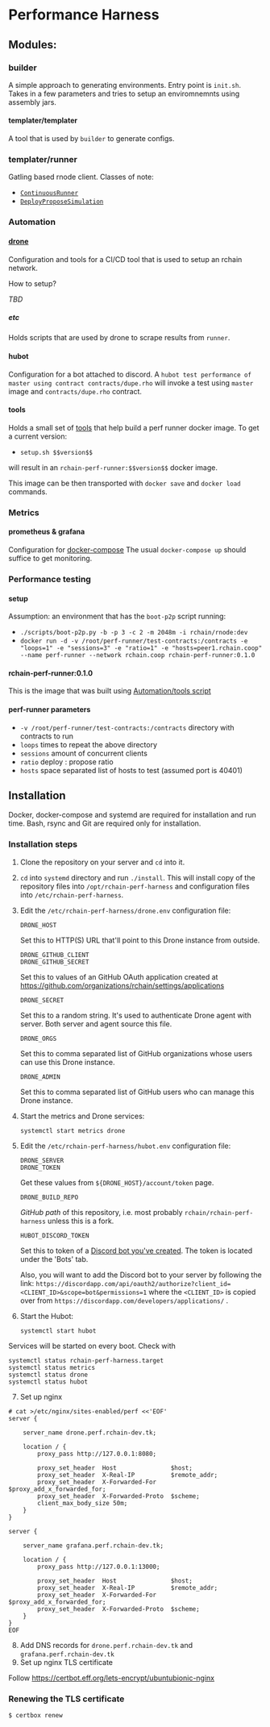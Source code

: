 Performance Harness
===

## Modules:
### builder
A simple approach to generating environments. Entry point is `init.sh`. Takes in a few parameters and tries to setup an enviromnemnts using assembly jars.


#### templater/templater
A tool that is used by `builder` to generate configs.

### templater/runner
Gatling based rnode client.
Classes of note:

- [`ContinuousRunner`](templater/runner/src/main/scala/coop/rchain/perf/ContinuousRunner.scala)
- [`DeployProposeSimulation`](templater/runner/src/test/scala/coop/rchain/perf/DeployProposeSimulation.scala)

### Automation
#### [drone](.drone.yml)
Configuration and tools for a CI/CD tool that is used to setup an rchain network.

How to setup?

*TBD*

##### etc
Holds scripts that are used by drone to scrape results from `runner`.

#### hubot
Configuration for a bot attached to discord.
A `hubot test performance of master using contract contracts/dupe.rho` will invoke a test using `master` image and `contracts/dupe.rho` contract.

#### tools
Holds a small set of [tools](tools/setup.sh) that help build a perf runner docker image.
To get a current version:

- `setup.sh $$version$$`

will result in an `rchain-perf-runner:$$version$$` docker image.

This image can be then transported with `docker save` and `docker load` commands.


### Metrics
#### prometheus & grafana
Configuration for [docker-compose](docker-compose.yml)
The usual `docker-compose up` should suffice to get monitoring.

### Performance testing
#### setup

Assumption: an environment that has the `boot-p2p` script running:

- `./scripts/boot-p2p.py -b -p 3 -c 2 -m 2048m -i rchain/rnode:dev`
- `docker run -d -v /root/perf-runner/test-contracts:/contracts -e "loops=1" -e "sessions=3" -e "ratio=1" -e "hosts=peer1.rchain.coop" --name perf-runner --network rchain.coop rchain-perf-runner:0.1.0`


#### rchain-perf-runner:0.1.0
This is the image that was built using [Automation/tools script](tools/setup.sh)

#### perf-runner parameters
- `-v /root/perf-runner/test-contracts:/contracts` directory with contracts to run
- `loops` times to repeat the above directory
- `sessions` amount of concurrent clients
- `ratio` deploy : propose ratio
- `hosts` space separated list of hosts to test (assumed port is 40401)

## Installation

Docker, docker-compose and systemd are required for installation and run time.
Bash, rsync and Git are required only for installation.

### Installation steps

1. Clone the repository on your server and `cd` into it.
2. `cd` into `systemd` directory and run `./install`. This will install copy of
   the repository files into `/opt/rchain-perf-harness` and configuration files
   into `/etc/rchain-perf-harness`.
3. Edit the `/etc/rchain-perf-harness/drone.env` configuration file:

       DRONE_HOST

   Set this to HTTP(S) URL that'll point to this Drone instance from outside.

       DRONE_GITHUB_CLIENT
       DRONE_GITHUB_SECRET

   Set this to values of an GitHub OAuth application created at
   https://github.com/organizations/rchain/settings/applications

       DRONE_SECRET

   Set this to a random string. It's used to authenticate Drone agent with
   server. Both server and agent source this file.

       DRONE_ORGS

   Set this to comma separated list of GitHub organizations whose users can use
   this Drone instance.

       DRONE_ADMIN

   Set this to comma separated list of GitHub users who can manage this Drone
   instance.

4. Start the metrics and Drone services:

       systemctl start metrics drone

5. Edit the `/etc/rchain-perf-harness/hubot.env` configuration file:

       DRONE_SERVER
       DRONE_TOKEN

   Get these values from `${DRONE_HOST}/account/token` page.

       DRONE_BUILD_REPO

   _GitHub path_ of this repository, i.e. most probably
   `rchain/rchain-perf-harness` unless this is a fork.

       HUBOT_DISCORD_TOKEN

   Set this to token of a [Discord bot you've created](https://discordapp.com/developers/applications/).  The token is
   located under the 'Bots' tab.

   Also, you will want to add the Discord bot to your server by following the link: `https://discordapp.com/api/oauth2/authorize?client_id=<CLIENT_ID>&scope=bot&permissions=1`
   where the `<CLIENT_ID>` is copied over from `https://discordapp.com/developers/applications/` .

6. Start the Hubot:

       systemctl start hubot

Services will be started on every boot. Check with

    systemctl status rchain-perf-harness.target
    systemctl status metrics
    systemctl status drone
    systemctl status hubot


7. Set up nginx

```
# cat >/etc/nginx/sites-enabled/perf <<'EOF'
server {

    server_name drone.perf.rchain-dev.tk;

    location / {
        proxy_pass http://127.0.0.1:8080;

        proxy_set_header  Host               $host;
        proxy_set_header  X-Real-IP          $remote_addr;
        proxy_set_header  X-Forwarded-For    $proxy_add_x_forwarded_for;
        proxy_set_header  X-Forwarded-Proto  $scheme;
        client_max_body_size 50m;
    }
}

server {

    server_name grafana.perf.rchain-dev.tk;

    location / {
        proxy_pass http://127.0.0.1:13000;

        proxy_set_header  Host               $host;
        proxy_set_header  X-Real-IP          $remote_addr;
        proxy_set_header  X-Forwarded-For    $proxy_add_x_forwarded_for;
        proxy_set_header  X-Forwarded-Proto  $scheme;
    }
}
EOF
```

8. Add DNS records for `drone.perf.rchain-dev.tk` and `grafana.perf.rchain-dev.tk`
9. Set up nginx TLS certificate

Follow https://certbot.eff.org/lets-encrypt/ubuntubionic-nginx

### Renewing the TLS certificate

    $ certbox renew
